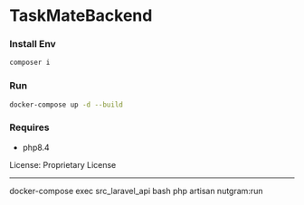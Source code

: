 # TaskMateBackend

### Install Env
```sh
composer i
```

### Run
```sh
docker-compose up -d --build
```

### Requires
* php8.4

License: Proprietary License

---
docker-compose exec src_laravel_api bash
php artisan nutgram:run
